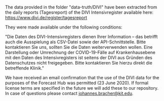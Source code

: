 The data provided in the folder "data-truth/DIVI" have been extracted from the daily reports (Tagesreport) of the DIVI Intensivregister available here: https://www.divi.de/register/tagesreport

They were made available under the following conditions:

"Die Daten des DIVI-Intensivregisters dienen Ihrer Information – das betrifft auch die Ausspielung als CSV-Datei sowie der API-Schnittstelle. Bitte kontaktieren Sie uns, sollten Sie die Daten weiterverwenden wollen. Eine Darstellung oder Umrechnung der COVID-19-Fälle auf Krankenhausebene mit den Daten des Intensivregisters ist seitens der DIVI aus Gründen des Datenschutzes nicht freigegeben. Bitte kontaktieren Sie hierzu direkt die betreffende Klinik."

We have received an email confirmation that the use of the DIVI data for the purposes of the Forecast Hub was permitted (23 June 2020). If formal license terms are specified in the future we will add these to our repository. In case of questions please contact johannes.bracher@kit.edu.
